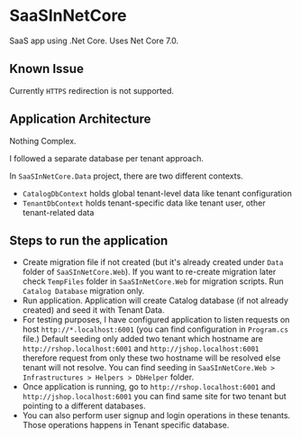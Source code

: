 # SaaSInNetCore
SaaS app using .Net Core. Uses Net Core 7.0.

## Known Issue
Currently `HTTPS` redirection is not supported.

## Application Architecture
Nothing Complex.

I followed a separate database per tenant approach.

In `SaaSInNetCore.Data` project, there are two different contexts. 
+ `CatalogDbContext` holds global tenant-level data like tenant configuration
+ `TenantDbContext` holds tenant-specific data like tenant user, other tenant-related data

## Steps to run the application
+ Create migration file if not created (but it's already created under `Data` folder of `SaaSInNetCore.Web`). If you want to re-create migration later check `TempFiles` folder in `SaaSInNetCore.Web` for migration scripts. Run `Catalog Database` migration only.
+ Run application. Application will create Catalog database (if not already created) and seed it with Tenant Data.
+ For testing purposes, I have configured application to listen requests on host `http://*.localhost:6001` (you can find configuration in `Program.cs` file.) Default seeding only added two tenant which hostname are `http://rshop.localhost:6001` and `http://jshop.localhost:6001`  therefore request from only these two hostname will be resolved else tenant will not resolve. You can find seeding in `SaaSInNetCore.Web > Infrastructures > Helpers > DbHelper` folder.
+ Once application is running, go to `http://rshop.localhost:6001` and `http://jshop.localhost:6001` you can find same site for two tenant but pointing to a different databases.
+ You can also perform user signup and login operations in these tenants. Those operations happens in Tenant specific database.
